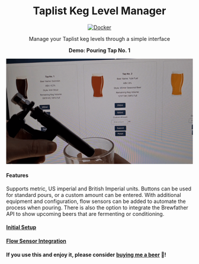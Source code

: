 <h1 align="center">
  <strong>Taplist Keg Level Manager</strong>
</h1>

<p align="center">
  <a href="https://hub.docker.com/r/joehannis/taplist-keg-level-manager">
    <img src="https://img.shields.io/badge/-Docker-2496ED?style=for-the-badge&logo=docker&logoColor=white" width="150" height="50" alt="Docker">
  </a>
</p>

<p align="center">
  Manage your Taplist keg levels through a simple interface
</p>

<p align="center">
  <strong>Demo: Pouring Tap No. 1</strong>
</p>

![](./images/pour.gif)

#### Features

Supports metric, US imperial and British Imperial units. Buttons can be used for standard pours, or a custom amount can be entered. With additional equipment and configuration, flow sensors can be added to automate the process when pouring. There is also the option to integrate the Brewfather API to show upcoming beers that are fermenting or conditioning.

#### [Initial Setup](https://github.com/joehannis/taplist-keg-level-manager/wiki/Initial-Setup)

#### [Flow Sensor Integration](https://github.com/joehannis/taplist-keg-level-manager/wiki/Flow-Sensor-Integaration)

#### If you use this and enjoy it, please consider [buying me a beer](https://www.buymeacoffee.com/joehannisjp) 🍺!
